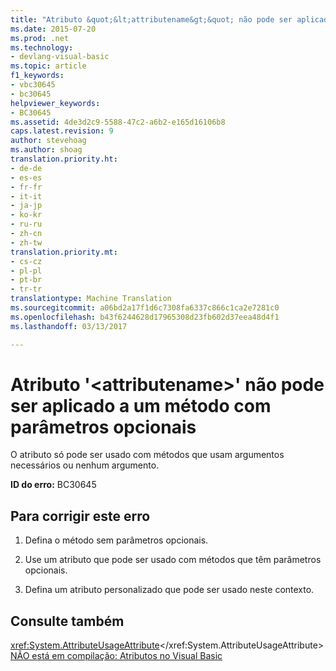 ```yaml
---
title: "Atributo &quot;&lt;attributename&gt;&quot; não pode ser aplicado a um método com parâmetros opcionais | Documentos do Microsoft"
ms.date: 2015-07-20
ms.prod: .net
ms.technology:
- devlang-visual-basic
ms.topic: article
f1_keywords:
- vbc30645
- bc30645
helpviewer_keywords:
- BC30645
ms.assetid: 4de3d2c9-5588-47c2-a6b2-e165d16106b8
caps.latest.revision: 9
author: stevehoag
ms.author: shoag
translation.priority.ht:
- de-de
- es-es
- fr-fr
- it-it
- ja-jp
- ko-kr
- ru-ru
- zh-cn
- zh-tw
translation.priority.mt:
- cs-cz
- pl-pl
- pt-br
- tr-tr
translationtype: Machine Translation
ms.sourcegitcommit: a06bd2a17f1d6c7308fa6337c866c1ca2e7281c0
ms.openlocfilehash: b43f6244628d17965308d23fb602d37eea48d4f1
ms.lasthandoff: 03/13/2017

---
```

# <a name="attribute-39ltattributenamegt39-cannot-be-applied-to-a-method-with-optional-parameters"></a>Atributo '&lt;attributename&gt;' não pode ser aplicado a um método com parâmetros opcionais
O atributo só pode ser usado com métodos que usam argumentos necessários ou nenhum argumento.  
  
 **ID do erro:** BC30645  
  
## <a name="to-correct-this-error"></a>Para corrigir este erro  
  
1.  Defina o método sem parâmetros opcionais.  
  
2.  Use um atributo que pode ser usado com métodos que têm parâmetros opcionais.  
  
3.  Defina um atributo personalizado que pode ser usado neste contexto.  
  
## <a name="see-also"></a>Consulte também  
 <xref:System.AttributeUsageAttribute></xref:System.AttributeUsageAttribute>   
 [NÃO está em compilação: Atributos no Visual Basic](http://msdn.microsoft.com/en-us/620bfc0e-4582-4c8b-8432-ebc5c3dccc22)
